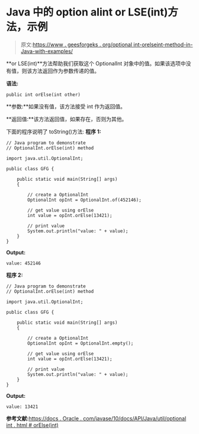 # Java 中的 option alint or LSE(int)方法，示例

> 原文:[https://www . geesforgeks . org/optional int-orelseint-method-in-Java-with-examples/](https://www.geeksforgeeks.org/optionalint-orelseint-method-in-java-with-examples/)

**or LSE(int)**方法帮助我们获取这个 OptionalInt 对象中的值。如果该选项中没有值，则该方法返回作为参数传递的值。

**语法:**

```
public int orElse(int other)

```

**参数:**如果没有值，该方法接受 int 作为返回值。

**返回值:**该方法返回值，如果存在，否则为其他。

下面的程序说明了 toString()方法:
**程序 1:**

```
// Java program to demonstrate
// OptionalInt.orElse(int) method

import java.util.OptionalInt;

public class GFG {

    public static void main(String[] args)
    {

        // create a OptionalInt
        OptionalInt opInt = OptionalInt.of(452146);

        // get value using orElse
        int value = opInt.orElse(13421);

        // print value
        System.out.println("value: " + value);
    }
}
```

**Output:**

```
value: 452146

```

**程序 2:**

```
// Java program to demonstrate
// OptionalInt.orElse(int) method

import java.util.OptionalInt;

public class GFG {

    public static void main(String[] args)
    {

        // create a OptionalInt
        OptionalInt opInt = OptionalInt.empty();

        // get value using orElse
        int value = opInt.orElse(13421);

        // print value
        System.out.println("value: " + value);
    }
}
```

**Output:**

```
value: 13421

```

**参考文献:**[https://docs . Oracle . com/javase/10/docs/API/Java/util/optional int . html # orElse(int)](https://docs.oracle.com/javase/10/docs/api/java/util/OptionalInt.html#orElse(int))